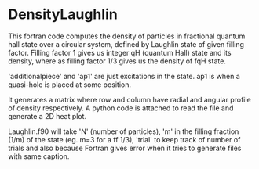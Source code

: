 # DensityLaughlin
This fortran code computes the density of particles in fractional quantum hall state over a circular system, defined by Laughlin state of given filling factor. Filling factor 1 gives us integer qH (quantum Hall) state and its density, where as filling factor 1/3 gives us the density of fqH state. 

'additionalpiece' and 'ap1' are just excitations in the state. ap1 is when a quasi-hole is placed at some position.

It generates a matrix where row and column have radial and angular profile of density respectively.
A python code is attached to read the file and generate a 2D heat plot.

Laughlin.f90 will take 'N' (number of particles), 'm' in the filling fraction (1/m) of the state (eg. m=3 for a ff 1/3),
'trial' to keep track of number of trials and also because Fortran gives error when it tries to generate files with same caption.



